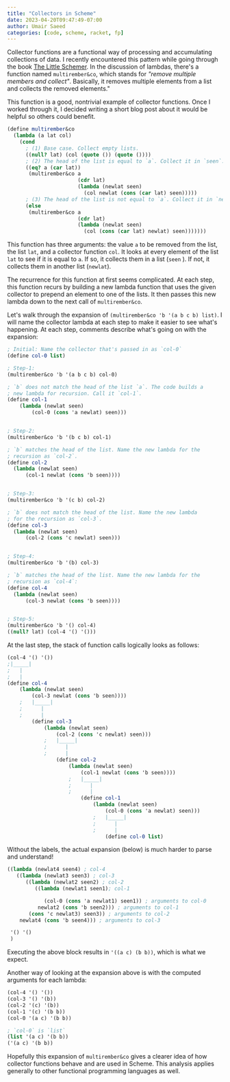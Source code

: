 ```yaml
---
title: "Collectors in Scheme"
date: 2023-04-20T09:47:49-07:00
author: Umair Saeed
categories: [code, scheme, racket, fp]
---
```


Collector functions are a functional way of processing and accumulating collections of data. I recently encountered this pattern while going through the book [The Little Schemer](https://mitpress.mit.edu/9780262560993/the-little-schemer/). In the discussion of lambdas, there's a function named `multirember&co`, which stands for *"remove multiple members and collect"*. Basically, it removes multiple elements from a list and collects the removed elements."

<!--more-->

This function is a good, nontrivial example of collector functions. Once I worked through it, I decided writing a short blog post about it would be helpful so others could benefit.


```scheme
(define multirember&co
  (lambda (a lat col)
    (cond
      ; (1) Base case. Collect empty lists.
      ((null? lat) (col (quote ()) (quote ())))
      ; (2) The head of the list is equal to `a`. Collect it in `seen`.
      ((eq? a (car lat))
       (multirember&co a
                       (cdr lat)
                       (lambda (newlat seen)
                         (col newlat (cons (car lat) seen)))))
      ; (3) The head of the list is not equal to `a`. Collect it in `newlat`.
      (else
       (multirember&co a
                       (cdr lat)
                       (lambda (newlat seen)
                         (col (cons (car lat) newlat) seen)))))))
```

This function has three arguments: the value `a` to be removed from the list, the list `lat`, and a collector function `col`. It looks at every element of the list `lat` to see if it is equal to `a`. If so, it collects them in a list (`seen` ). If not, it collects them in another list (`newlat`).

The recurrence for this function at first seems complicated. At each step, this function recurs by building a new lambda function that uses the given collector to prepend an element to one of the lists. It then passes this new lambda down to the next call of `multirember&co`.

Let's walk through the expansion of `(multirember&co 'b '(a b c b) list)`. I will name the collector lambda at each step to make it easier to see what's happening. At each step, comments describe what's going on with the expansion:

```scheme
; Initial: Name the collector that's passed in as `col-0`
(define col-0 list)

; Step-1:
(multirember&co 'b '(a b c b) col-0)

; `b` does not match the head of the list `a`. The code builds a
; new lambda for recursion. Call it `col-1`.
(define col-1
	(lambda (newlat seen)
		(col-0 (cons 'a newlat) seen)))


; Step-2:
(multirember&co 'b '(b c b) col-1)

; `b` matches the head of the list. Name the new lambda for the
; recursion as `col-2`.
(define col-2
  (lambda (newlat seen)
	  (col-1 newlat (cons 'b seen))))


; Step-3:
(multirember&co 'b '(c b) col-2)

; `b` does not match the head of the list. Name the new lambda
; for the recursion as `col-3`.
(define col-3
  (lambda (newlat seen)
	  (col-2 (cons 'c newlat) seen)))


; Step-4:
(multirember&co 'b '(b) col-3)

; `b` matches the head of the list. Name the new lambda for the
; recursion as `col-4`:
(define col-4
  (lambda (newlat seen)
	  (col-3 newlat (cons 'b seen))))


; Step-5:
(multirember&co 'b '() col-4)
((null? lat) (col-4 '() '()))
```

At the last step, the stack of function calls logically looks as follows:

```scheme
(col-4 '() '())
;|_____|
;   |
;   |
(define col-4
	(lambda (newlat seen)
		(col-3 newlat (cons 'b seen))))
	;   |_____|
	;      |
	;      |
		(define col-3
			(lambda (newlat seen)
				(col-2 (cons 'c newlat) seen)))
			;   |_____|
			;      |
			;      |
				(define col-2
					(lambda (newlat seen)
						(col-1 newlat (cons 'b seen))))
					;   |_____|
					;      |
					;      |
						(define col-1
							(lambda (newlat seen)
								(col-0 (cons 'a newlat) seen)))
							;   |_____|
							;      |
							;      |
								(define col-0 list)
```

Without the labels, the actual expansion (below) is much harder to parse and understand!

```scheme
((lambda (newlat4 seen4) ; col-4
   ((lambda (newlat3 seen3) ; col-3
      ((lambda (newlat2 seen2) ; col-2
         ((lambda (newlat1 seen1); col-1

            (col-0 (cons 'a newlat1) seen1)) ; arguments to col-0
          newlat2 (cons 'b seen2))) ; arguments to col-1
       (cons 'c newlat3) seen3)) ; arguments to col-2
    newlat4 (cons 'b seen4))) ; arguments to col-3

 '() '()
 )
```

Executing the above block results in `'((a c) (b b))`, which is what we expect.

Another way of looking at the expansion above is with the computed arguments for each lambda:

```scheme
(col-4 '() '())
(col-3 '() '(b))
(col-2 '(c) '(b))
(col-1 '(c) '(b b))
(col-0 '(a c) '(b b))

; `col-0` is `list`
(list '(a c) '(b b))
('(a c) '(b b))
```


Hopefully this expansion of `multirember&co` gives a clearer idea of how collector functions behave and are used in Scheme. This analysis applies generally to other functional programming languages as well.